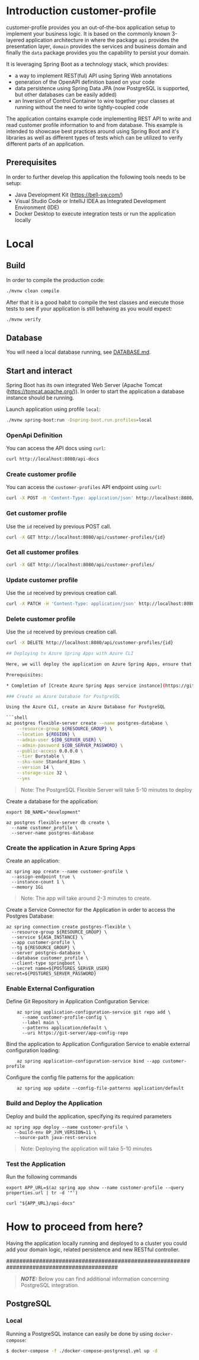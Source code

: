 # Introduction customer-profile

customer-profile provides you an out-of-the-box application setup to implement your business logic. It is based on the
commonly known 3-layered application architecture in where the package `api` provides the presentation layer, `domain` provides 
the services and business domain and finally the `data` package provides you the capability to persist your domain.

It is leveraging Spring Boot as a technology stack, which provides:
- a way to implement REST(ful) API using Spring Web annotations
- generation of the OpenAPI definition based on your code
- data persistence using Spring Data JPA (now PostgreSQL is supported, but other databases can be easily added)
- an Inversion of Control Container to wire together your classes at running without the need to write tightly-coupled code

The application contains example code implementing REST API to write and read customer profile information to and from 
database. This example is intended to showcase best practices around using Spring Boot and it's libraries as well as
different types of tests which can be utilized to verify different parts of an application.

## Prerequisites

In order to further develop this application the following tools needs to be setup:
- Java Development Kit (https://bell-sw.com/)
- Visual Studio Code or IntelliJ IDEA as Integrated Development Environment (IDE)
- Docker Desktop to execute integration tests or run the application locally

# Local

## Build

In order to compile the production code:
```bash
./mvnw clean compile
```


After that it is a good habit to compile the test classes and execute those tests to see if your application is still behaving as you would expect:
```bash
./mvnw verify
```


## Database

You will need a local database running, see [DATABASE.md](DATABASE.md#local).

## Start and interact

Spring Boot has its own integrated Web Server (Apache Tomcat (https://tomcat.apache.org/)). In order 
to start the application a database instance should be running.

Launch application using profile `local`:
```bash
./mvnw spring-boot:run -Dspring-boot.run.profiles=local
```


### OpenApi Definition

You can access the API docs using `curl`:

```bash
curl http://localhost:8080/api-docs  
```

### Create customer profile

You can access the `customer-profiles` API endpoint using `curl`:

```bash
curl -X POST -H 'Content-Type: application/json' http://localhost:8080/api/customer-profiles/ -d '{"firstName": "Joe", "lastName": "Doe", "email": "joe.doe@test.org"}'
```

### Get customer profile

Use the `id` received by previous POST call.
```bash
curl -X GET http://localhost:8080/api/customer-profiles/{id}
```

### Get all customer profiles

```bash
curl -X GET http://localhost:8080/api/customer-profiles/
```

### Update customer profile

Use the `id` received by previous creation call.
```bash
curl -X PATCH -H 'Content-Type: application/json' http://localhost:8080/api/customer-profiles/{id} -d '{"firstName": "Jane", "lastName": "Little"}'
```

### Delete customer profile

Use the `id` received by previous creation call.
```bash
curl -X DELETE http://localhost:8080/api/customer-profiles/{id}

## Deploying to Azure Spring Apps with Azure CLI

Here, we will deploy the application on Azure Spring Apps, ensure that all prerequisites are met

Prerequisites:

* Completion of [Create Azure Spring Apps service instance](https://github.com/Azure-Samples/acme-fitness-store/blob/Azure/README.md#create-azure-spring-apps-service-instance)

### Create an Azure Database for PostgreSQL

Using the Azure CLI, create an Azure Database for PostgreSQL

```shell
az postgres flexible-server create --name postgres-database \
    --resource-group ${RESOURCE_GROUP} \
    --location ${REGION} \
    --admin-user ${DB_SERVER_USER} \
    --admin-password ${DB_SERVER_PASSWORD} \
    --public-access 0.0.0.0 \
    --tier Burstable \
    --sku-name Standard_B1ms \
    --version 14 \
    --storage-size 32 \
    --yes

```
> Note: The PostgreSQL Flexible Server will take 5-10 minutes to deploy

Create a database for the application:

```shell
export DB_NAME="development"

az postgres flexible-server db create \
  --name customer_profile \
  --server-name postgres-database
```

### Create the application in Azure Spring Apps

Create an application:

```shell
az spring app create --name customer-profile \
  --assign-endpoint true \
  --instance-count 1 \
  --memory 1Gi 
```
> Note: The app will take around 2-3 minutes to create.

Create a Service Connector for the Application in order to access the Postgres Database:

```shell
az spring connection create postgres-flexible \
  --resource-group ${RESOURCE_GROUP} \
  --service ${ASA_INSTANCE} \
  --app customer-profile \
  --tg ${RESOURCE_GROUP} \
  --server postgres-database \
  --database customer_profile \
  --client-type springboot \
  --secret name=${POSTGRES_SERVER_USER} secret=${POSTGRES_SERVER_PASSWORD}
```

### Enable External Configuration

Define Git Repository in Application Configuration Service:

```shell
    az spring application-configuration-service git repo add \
      --name customer-profile-config \
      --label main \
      --patterns application/default \
      --uri https://git-server/app-config-repo 
```

Bind the application to Application Configuration Service to enable external configuration loading:

```shell
    az spring application-configuration-service bind --app customer-profile
```

Configure the config file patterns for the application:

```shell
    az spring app update --config-file-patterns application/default
```
### Build and Deploy the Application

Deploy and build the application, specifying its required parameters

```shell
az spring app deploy --name customer-profile \
   --build-env BP_JVM_VERSION=11 \
   --source-path java-rest-service 
```
> Note: Deploying the application will take 5-10 minutes

### Test the Application

Run the following commands

```shell
export APP_URL=$(az spring app show --name customer-profile --query properties.url | tr -d '"')

curl "${APP_URL}/api-docs"
```

# How to proceed from here?
Having the application locally running and deployed to a cluster you could add your domain logic, related persistence and new RESTful controller.



##########################################################################################
> **_NOTE:_** Below you can find additional information concerning PostgreSQL integration. 

## PostgreSQL
### Local
Running a PostgreSQL instance can easily be done by using `docker-compose`:

```bash
$ docker-compose -f ./docker-compose-postgresql.yml up -d
```
